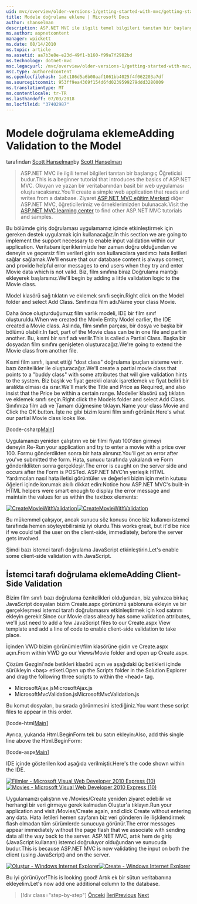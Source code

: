 ```yaml
---
uid: mvc/overview/older-versions-1/getting-started-with-mvc/getting-started-with-mvc-part7
title: Modele doğrulama ekleme | Microsoft Docs
author: shanselman
description: ASP.NET MVC ile ilgili temel bilgileri tanıtan bir başlangıç Öğreticisi budur. Okuyan ve yazan bir veritabanından basit bir web uygulaması oluşturun.
ms.author: aspnetcontent
manager: wpickett
ms.date: 08/14/2010
ms.topic: article
ms.assetid: aa7b3e8e-e23d-49f1-b160-f99a7f2982bd
ms.technology: dotnet-mvc
msc.legacyurl: /mvc/overview/older-versions-1/getting-started-with-mvc/getting-started-with-mvc-part7
msc.type: authoredcontent
ms.openlocfilehash: 1a8c186d5a6b00aaf1061bb4025f4f062203a7df
ms.sourcegitcommit: 953ff9ea4369f154d6fd0239599279ddd3280009
ms.translationtype: MT
ms.contentlocale: tr-TR
ms.lasthandoff: 07/03/2018
ms.locfileid: "37402987"
---
```

<a name="adding-validation-to-the-model"></a><span data-ttu-id="fee46-104">Modele doğrulama ekleme</span><span class="sxs-lookup"><span data-stu-id="fee46-104">Adding Validation to the Model</span></span>
====================
<span data-ttu-id="fee46-105">tarafından [Scott Hanselman](https://github.com/shanselman)</span><span class="sxs-lookup"><span data-stu-id="fee46-105">by [Scott Hanselman](https://github.com/shanselman)</span></span>

> <span data-ttu-id="fee46-106">ASP.NET MVC ile ilgili temel bilgileri tanıtan bir başlangıç Öğreticisi budur.</span><span class="sxs-lookup"><span data-stu-id="fee46-106">This is a beginner tutorial that introduces the basics of ASP.NET MVC.</span></span> <span data-ttu-id="fee46-107">Okuyan ve yazan bir veritabanından basit bir web uygulaması oluşturacaksınız.</span><span class="sxs-lookup"><span data-stu-id="fee46-107">You'll create a simple web application that reads and writes from a database.</span></span> <span data-ttu-id="fee46-108">Ziyaret [ASP.NET MVC eğitim Merkezi](../../../index.md) diğer ASP.NET MVC, öğreticilerimiz ve örneklerimizden bulunacak.</span><span class="sxs-lookup"><span data-stu-id="fee46-108">Visit the [ASP.NET MVC learning center](../../../index.md) to find other ASP.NET MVC tutorials and samples.</span></span>


<span data-ttu-id="fee46-109">Bu bölümde giriş doğrulaması uygulamamız içinde etkinleştirmek için gereken destek uygulamak için kullanacağız.</span><span class="sxs-lookup"><span data-stu-id="fee46-109">In this section we are going to implement the support necessary to enable input validation within our application.</span></span> <span data-ttu-id="fee46-110">Veritabanı içeriklerimizde her zaman doğru olduğundan ve deneyin ve geçersiz film verileri girin son kullanıcılara yardımcı hata iletileri sağlar sağlamak.</span><span class="sxs-lookup"><span data-stu-id="fee46-110">We'll ensure that our database content is always correct, and provide helpful error messages to end users when they try and enter Movie data which is not valid.</span></span> <span data-ttu-id="fee46-111">Biz, film sınıfına biraz Doğrulama mantığı ekleyerek başlarsınız.</span><span class="sxs-lookup"><span data-stu-id="fee46-111">We'll begin by adding a little validation logic to the Movie class.</span></span>

<span data-ttu-id="fee46-112">Model klasörü sağ tıklatın ve eklemek sınıfı seçin.</span><span class="sxs-lookup"><span data-stu-id="fee46-112">Right click on the Model folder and select Add Class.</span></span> <span data-ttu-id="fee46-113">Sınıfınıza film adı.</span><span class="sxs-lookup"><span data-stu-id="fee46-113">Name your class Movie.</span></span>

<span data-ttu-id="fee46-114">Daha önce oluşturduğumuz film varlık modeli, IDE bir film sınıf oluşturuldu.</span><span class="sxs-lookup"><span data-stu-id="fee46-114">When we created the Movie Entity Model earlier, the IDE created a Movie class.</span></span> <span data-ttu-id="fee46-115">Aslında, film sınıfın parçası, bir dosya ve başka bir bölümü olabilir.</span><span class="sxs-lookup"><span data-stu-id="fee46-115">In fact, part of the Movie class can be in one file and part in another.</span></span> <span data-ttu-id="fee46-116">Bu, kısmi bir sınıf adı verilir.</span><span class="sxs-lookup"><span data-stu-id="fee46-116">This is called a Partial Class.</span></span> <span data-ttu-id="fee46-117">Başka bir dosyadan film sınıfını genişleten oluşturacağız.</span><span class="sxs-lookup"><span data-stu-id="fee46-117">We're going to extend the Movie class from another file.</span></span>

<span data-ttu-id="fee46-118">Kısmi film sınıfı, işaret ettiği "dost class" doğrulama ipuçları sisteme verir. bazı öznitelikler ile oluşturacağız.</span><span class="sxs-lookup"><span data-stu-id="fee46-118">We'll create a partial movie class that points to a "buddy class" with some attributes that will give validation hints to the system.</span></span> <span data-ttu-id="fee46-119">Biz başlık ve fiyat gerekli olarak işaretlemek ve fiyat belirli bir aralıkta olması da ısrar.</span><span class="sxs-lookup"><span data-stu-id="fee46-119">We'll mark the Title and Price as Required, and also insist that the Price be within a certain range.</span></span> <span data-ttu-id="fee46-120">Modeller klasörü sağ tıklatın ve eklemek sınıfı seçin.</span><span class="sxs-lookup"><span data-stu-id="fee46-120">Right click the Models folder and select Add Class.</span></span> <span data-ttu-id="fee46-121">Sınıfınıza film adı ve Tamam düğmesine tıklayın.</span><span class="sxs-lookup"><span data-stu-id="fee46-121">Name your class Movie and Click the OK button.</span></span> <span data-ttu-id="fee46-122">İşte ne gibi bizim kısmi film sınıfı görünür.</span><span class="sxs-lookup"><span data-stu-id="fee46-122">Here's what our partial Movie class looks like.</span></span>

[!code-csharp[Main](getting-started-with-mvc-part7/samples/sample1.cs)]

<span data-ttu-id="fee46-123">Uygulamanızı yeniden çalıştırın ve bir filmi fiyatı 100'den girmeyi deneyin.</span><span class="sxs-lookup"><span data-stu-id="fee46-123">Re-Run your application and try to enter a movie with a price over 100.</span></span> <span data-ttu-id="fee46-124">Formu gönderdikten sonra bir hata alırsınız.</span><span class="sxs-lookup"><span data-stu-id="fee46-124">You'll get an error after you've submitted the form.</span></span> <span data-ttu-id="fee46-125">Hata, sunucu tarafında yakalandı ve Form gönderildikten sonra gerçekleşir.</span><span class="sxs-lookup"><span data-stu-id="fee46-125">The error is caught on the server side and occurs after the Form is POSTed.</span></span> <span data-ttu-id="fee46-126">ASP.NET MVC'ın yerleşik HTML Yardımcıları nasıl hata iletisi görüntüler ve değerleri bizim için metin kutusu öğeleri içinde korumak akıllı dikkat edin:</span><span class="sxs-lookup"><span data-stu-id="fee46-126">Notice how ASP.NET MVC's built-in HTML helpers were smart enough to display the error message and maintain the values for us within the textbox elements:</span></span>

<span data-ttu-id="fee46-127">[![CreateMovieWithValidation](getting-started-with-mvc-part7/_static/image2.png)](getting-started-with-mvc-part7/_static/image1.png)</span><span class="sxs-lookup"><span data-stu-id="fee46-127">[![CreateMovieWithValidation](getting-started-with-mvc-part7/_static/image2.png)](getting-started-with-mvc-part7/_static/image1.png)</span></span>

<span data-ttu-id="fee46-128">Bu mükemmel çalışıyor, ancak sunucu söz konusu önce biz kullanıcı istemci tarafında hemen söyleyebilirsiniz iyi olurdu.</span><span class="sxs-lookup"><span data-stu-id="fee46-128">This works great, but it'd be nice if we could tell the user on the client-side, immediately, before the server gets involved.</span></span>

<span data-ttu-id="fee46-129">Şimdi bazı istemci tarafı doğrulama JavaScript etkinleştirin.</span><span class="sxs-lookup"><span data-stu-id="fee46-129">Let's enable some client-side validation with JavaScript.</span></span>

## <a name="adding-client-side-validation"></a><span data-ttu-id="fee46-130">İstemci tarafı doğrulama ekleme</span><span class="sxs-lookup"><span data-stu-id="fee46-130">Adding Client-Side Validation</span></span>

<span data-ttu-id="fee46-131">Bizim film sınıfı bazı doğrulama öznitelikleri olduğundan, biz yalnızca birkaç JavaScript dosyaları bizim Create.aspx görünümü şablonuna ekleyin ve bir gerçekleşmesi istemci tarafı doğrulamasını etkinleştirmek için kod satırını ekleyin gerekir.</span><span class="sxs-lookup"><span data-stu-id="fee46-131">Since our Movie class already has some validation attributes, we'll just need to add a few JavaScript files to our Create.aspx View template and add a line of code to enable client-side validation to take place.</span></span>

<span data-ttu-id="fee46-132">İçinden VWD bizim görünümler/film klasörüne gidin ve Create.aspx açın.</span><span class="sxs-lookup"><span data-stu-id="fee46-132">From within VWD go our Views/Movie folder and open up Create.aspx.</span></span>

<span data-ttu-id="fee46-133">Çözüm Gezgini'nde betikleri klasörü açın ve aşağıdaki üç betikleri içinde sürükleyin &lt;baş&gt; etiketi.</span><span class="sxs-lookup"><span data-stu-id="fee46-133">Open up the Scripts folder in the Solution Explorer and drag the following three scripts to within the &lt;head&gt; tag.</span></span>

- <span data-ttu-id="fee46-134">MicrosoftAjax.js</span><span class="sxs-lookup"><span data-stu-id="fee46-134">MicrosoftAjax.js</span></span>
- <span data-ttu-id="fee46-135">MicrosoftMvcValidation.js</span><span class="sxs-lookup"><span data-stu-id="fee46-135">MicrosoftMvcValidation.js</span></span>

<span data-ttu-id="fee46-136">Bu komut dosyaları, bu sırada görünmesini istediğiniz.</span><span class="sxs-lookup"><span data-stu-id="fee46-136">You want these script files to appear in this order.</span></span>

[!code-html[Main](getting-started-with-mvc-part7/samples/sample2.html)]

<span data-ttu-id="fee46-137">Ayrıca, yukarıda Html.BeginForm tek bu satırı ekleyin:</span><span class="sxs-lookup"><span data-stu-id="fee46-137">Also, add this single line above the Html.BeginForm:</span></span>

[!code-aspx[Main](getting-started-with-mvc-part7/samples/sample3.aspx)]

<span data-ttu-id="fee46-138">IDE içinde gösterilen kod aşağıda verilmiştir.</span><span class="sxs-lookup"><span data-stu-id="fee46-138">Here's the code shown within the IDE.</span></span>

<span data-ttu-id="fee46-139">[![Filmler - Microsoft Visual Web Developer 2010 Express (10)](getting-started-with-mvc-part7/_static/image4.png)](getting-started-with-mvc-part7/_static/image3.png)</span><span class="sxs-lookup"><span data-stu-id="fee46-139">[![Movies - Microsoft Visual Web Developer 2010 Express (10)](getting-started-with-mvc-part7/_static/image4.png)](getting-started-with-mvc-part7/_static/image3.png)</span></span>

<span data-ttu-id="fee46-140">Uygulamanızı çalıştırın ve /Movies/Create yeniden ziyaret edebilir ve herhangi bir veri girmeye gerek kalmadan Oluştur'a tıklayın.</span><span class="sxs-lookup"><span data-stu-id="fee46-140">Run your application and visit /Movies/Create again, and click Create without entering any data.</span></span> <span data-ttu-id="fee46-141">Hata iletileri hemen sayfanın biz veri gönderen ile ilişkilendirmek flash olmadan tüm sürümlerde sunucuya görünür.</span><span class="sxs-lookup"><span data-stu-id="fee46-141">The error messages appear immediately without the page flash that we associate with sending data all the way back to the server.</span></span> <span data-ttu-id="fee46-142">ASP.NET MVC, artık hem de giriş (JavaScript kullanan) istemci doğruluyor olduğundan ve sunucuda budur.</span><span class="sxs-lookup"><span data-stu-id="fee46-142">This is because ASP.NET MVC is now validating the input on both the client (using JavaScript) and on the server.</span></span>

<span data-ttu-id="fee46-143">[![Oluştur - Windows Internet Explorer](getting-started-with-mvc-part7/_static/image6.png)](getting-started-with-mvc-part7/_static/image5.png)</span><span class="sxs-lookup"><span data-stu-id="fee46-143">[![Create - Windows Internet Explorer](getting-started-with-mvc-part7/_static/image6.png)](getting-started-with-mvc-part7/_static/image5.png)</span></span>

<span data-ttu-id="fee46-144">Bu iyi görünüyor!</span><span class="sxs-lookup"><span data-stu-id="fee46-144">This is looking good!</span></span> <span data-ttu-id="fee46-145">Artık ek bir sütun veritabanına ekleyelim.</span><span class="sxs-lookup"><span data-stu-id="fee46-145">Let's now add one additional column to the database.</span></span>

> [!div class="step-by-step"]
> <span data-ttu-id="fee46-146">[Önceki](getting-started-with-mvc-part6.md)
> [İleri](getting-started-with-mvc-part8.md)</span><span class="sxs-lookup"><span data-stu-id="fee46-146">[Previous](getting-started-with-mvc-part6.md)
[Next](getting-started-with-mvc-part8.md)</span></span>
